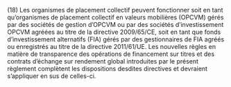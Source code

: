 (18) Les organismes de placement collectif peuvent fonctionner soit en tant qu’organismes de placement collectif en valeurs mobilières (OPCVM) gérés par des sociétés de gestion d’OPCVM ou par des sociétés d’investissement OPCVM agréées au titre de la directive 2009/65/CE, soit en tant que fonds d’investissement alternatifs (FIA) gérés par des gestionnaires de FIA agréés ou enregistrés au titre de la directive 2011/61/UE. Les nouvelles règles en matière de transparence des opérations de financement sur titres et des contrats d’échange sur rendement global introduites par le présent règlement complètent les dispositions desdites directives et devraient s’appliquer en sus de celles-ci.